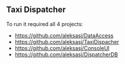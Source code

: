 ﻿## Taxi Dispatcher


To run it required all 4 projects:

- https://github.com/aleksasj/DataAccess
- https://github.com/aleksasj/TaxiDispacher
- https://github.com/aleksasj/ConsoleUI
- https://github.com/aleksasj/DispatcherDB

